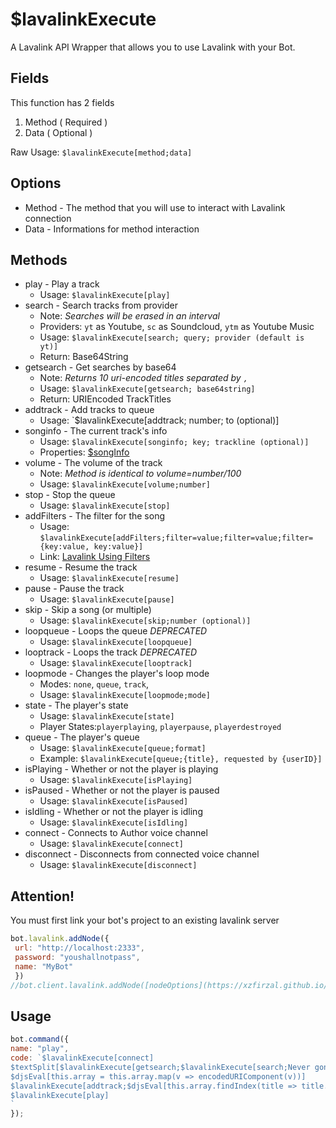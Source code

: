 # $lavalinkExecute

A Lavalink API Wrapper that allows you to use Lavalink with your Bot.

## Fields

This function has 2 fields

1. Method \( Required \)
2. Data \( Optional \)

Raw Usage: `$lavalinkExecute[method;data]`

## Options

* Method - The method that you will use to interact with Lavalink connection
* Data - Informations for method interaction

## Methods

* play - Play a track
  * Usage: `$lavalinkExecute[play]`
* search - Search tracks from provider
  * Note: *Searches will be erased in an interval*
  * Providers: `yt` as Youtube, `sc` as Soundcloud, `ytm` as Youtube Music
  * Usage: `$lavalinkExecute[search; query; provider (default is yt)]`
  * Return: Base64String
* getsearch - Get searches by base64
  * Note: *Returns 10 uri-encoded titles separated by `,`*
  * Usage: `$lavalinkExecute[getsearch; base64string]`
  * Return: URIEncoded TrackTitles
* addtrack - Add tracks to queue
  * Usage: `$lavalinkExecute[addtrack; number; to (optional)]
* songinfo - The current track's info
  * Usage: `$lavalinkExecute[songinfo; key; trackline (optional)]`
  * Properties: [$songInfo](usdsonginfo.md#properties)
* volume - The volume of the track
  * Note: *Method is identical to volume=number/100*
  * Usage: `$lavalinkExecute[volume;number]`
* stop - Stop the queue
  * Usage: `$lavalinkExecute[stop]`
* addFilters - The filter for the song
  * Usage: `$lavalinkExecute[addFilters;filter=value;filter=value;filter={key:value, key:value}]`
  * Link: [Lavalink Using Filters](https://github.com/freyacodes/Lavalink/blob/master/IMPLEMENTATION.md#using-filters)
* resume - Resume the track
  * Usage: `$lavalinkExecute[resume]`
* pause - Pause the track
  * Usage: `$lavalinkExecute[pause]`
* skip - Skip a song \(or multiple\)
  * Usage: `$lavalinkExecute[skip;number (optional)]`
* loopqueue - Loops the queue *DEPRECATED*
  * Usage: `$lavalinkExecute[loopqueue]`
* looptrack - Loops the track *DEPRECATED*
  * Usage: `$lavalinkExecute[looptrack]`
* loopmode - Changes the player's loop mode
  * Modes: `none`, `queue`, `track`,
  * Usage: `$lavalinkExecute[loopmode;mode]`
* state - The player's state
  * Usage: `$lavalinkExecute[state]`
  * Player States:`playerplaying`, `playerpause`, `playerdestroyed`
* queue - The player's queue
  * Usage: `$lavalinkExecute[queue;format]`
  * Example: `$lavalinkExecute[queue;{title}, requested by {userID}]`
* isPlaying - Whether or not the player is playing
  * Usage: `$lavalinkExecute[isPlaying]`
* isPaused - Whether or not the player is paused
  * Usage: `$lavalinkExecute[isPaused]`
* isIdling - Whether or not the player is idling
  * Usage: `$lavalinkExecute[isIdling]`
* connect - Connects to Author voice channel
  * Usage: `$lavalinkExecute[connect]`
* disconnect - Disconnects from connected voice channel
  * Usage: `$lavalinkExecute[disconnect]`

## Attention!

You must first link your bot's project to an existing lavalink server

```javascript
bot.lavalink.addNode({
 url: "http://localhost:2333",
 password: "youshallnotpass",
 name: "MyBot"
 })
//bot.client.lavalink.addNode([nodeOptions](https://xzfirzal.github.io/lavacoffee/interfaces/Utils.NodeOptions.html))
```

## Usage

```javascript
bot.command({
name: "play",
code: `$lavalinkExecute[connect]
$textSplit[$lavalinkExecute[getsearch;$lavalinkExecute[search;Never gonna give you up]];,]
$djsEval[this.array = this.array.map(v => encodedURIComponent(v))]
$lavalinkExecute[addtrack;$djsEval[this.array.findIndex(title => title.startsWith("Never gonna give you up"));yes]]
$lavalinkExecute[play]
`
});
```

